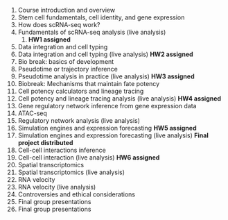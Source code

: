 

1. Course introduction and overview
2. Stem cell fundamentals, cell identity, and gene expression 
3. How does scRNA-seq work?
4. Fundamentals of scRNA-seq analysis (live analysis) 
    1. **HW1 assigned**
5. Data integration and cell typing
6. Data integration and cell typing (live analysis) **HW2 assigned**
7. Bio break: basics of development
8. Pseudotime or trajectory inference
9. Pseudotime analysis in practice (live analysis) **HW3 assigned**
10. Biobreak: Mechanisms that maintain fate potency
11. Cell potency calculators and lineage tracing
12. Cell potency and lineage tracing analysis (live analysis) **HW4 assigned**
13. Gene regulatory network inference from gene expression data
14. ATAC-seq
15. Regulatory network analysis (live analysis)
16. Simulation engines and expression forecasting  **HW5 assigned**
17. Simulation engines and expression forecasting (live analysis) **Final project distributed**
18. Cell-cell interactions inference
19. Cell-cell interaction (live analysis) **HW6 assigned**
20. Spatial transcriptomics
21. Spatial transcriptomics (live analysis) 
22. RNA velocity
23. RNA velocity (live analysis)
24. Controversies and ethical considerations
25. Final group presentations
26. Final group presentations
